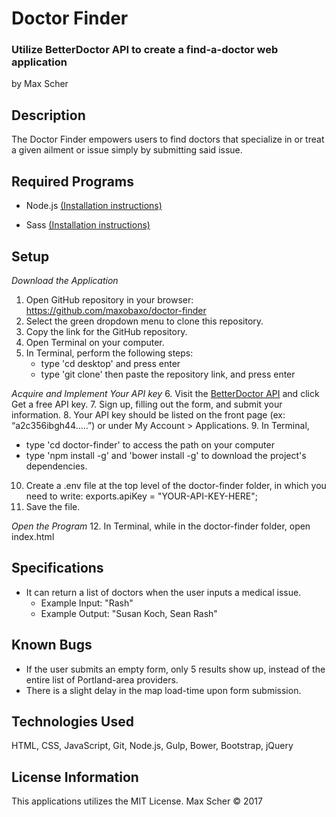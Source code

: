 # Doctor Finder
### Utilize BetterDoctor API to create a find-a-doctor web application
by Max Scher

## Description
The Doctor Finder empowers users to find doctors that specialize in or treat a given ailment or issue simply by submitting said issue.

## Required Programs
* Node.js [(Installation instructions)](https://www.learnhowtoprogram.com/javascript/getting-started-with-javascript-2f9a73dc-b7f5-4a22-9101-e69d49f552ac/installing-node-js)

* Sass [(Installation instructions)](https://www.learnhowtoprogram.com/javascript/modern-js-apps/sass-with-gulp)

## Setup
_Download the Application_
1. Open GitHub repository in your browser: https://github.com/maxobaxo/doctor-finder
2. Select the green dropdown menu to clone this repository.
3. Copy the link for the GitHub repository.
4. Open Terminal on your computer.
5. In Terminal, perform the following steps:
    * type 'cd desktop' and press enter
    * type 'git clone' then paste the repository link, and press enter

_Acquire and Implement Your API key_
6. Visit the [BetterDoctor API](https://developer.betterdoctor.com/) and click Get a free API key.
7. Sign up, filling out the form, and submit your information.
8. Your API key should be listed on the front page (ex: “a2c356ibgh44…..”) or under My Account > Applications.
9. In Terminal,
  * type 'cd doctor-finder' to access the path on your computer
  * type 'npm install -g' and 'bower install -g' to download the project's dependencies.
10. Create a .env file at the top level of the doctor-finder folder, in which you need to write: exports.apiKey = "YOUR-API-KEY-HERE";
11. Save the file.

_Open the Program_
12. In Terminal, while in the doctor-finder folder, open index.html


## Specifications
* It can return a list of doctors when the user inputs a medical issue.
  * Example Input: "Rash"
  * Example Output: "Susan Koch, Sean Rash"

## Known Bugs
* If the user submits an empty form, only 5 results show up, instead of the entire list of Portland-area providers.
* There is a slight delay in the map load-time upon form submission.


## Technologies Used
HTML, CSS, JavaScript, Git, Node.js, Gulp, Bower, Bootstrap, jQuery

## License Information
This applications utilizes the MIT License.
Max Scher &copy; 2017
